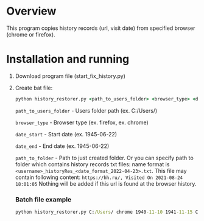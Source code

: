 # Overview

This program copies history records (url, visit date) from specified browser (chrome or firefox).

# Installation and running

1) Download program file (start_fix_history.py)
   
2) Create bat file:
    ```cmd
    python history_restorer.py <path_to_users_folder> <browser_type> <date_start> <date_end> <path_to_folder>
    ```
    `path_to_users_folder` -  Users folder path (ex. C:/Users/)
    
    `browser_type` -          Browser type (ex. firefox, ex. chrome)
    
    `date_start` -            Start date (ex. 1945-06-22)
    
    `date_end` -              End date (ex. 1945-06-22)
    
    `path_to_folder` -        Path to just created folder. Or you can specify path to folder which contains history records txt files:
                              name format is `<username>_historyRes_<date_format_2022-04-23>.txt`. 
                              This file may contain following content:
                              ```
                              https://hh.ru/, Visited On 2021-08-24 18:01:05
                              ```
                              Nothing will be added if this url is found at the browser history.
   
    ### Batch file example
   ```bat
   python history_restorer.py C:/Users/ chrome 1940-11-10 1941-11-15 C:/Users/Some_Username/ResultHistory
   ```
